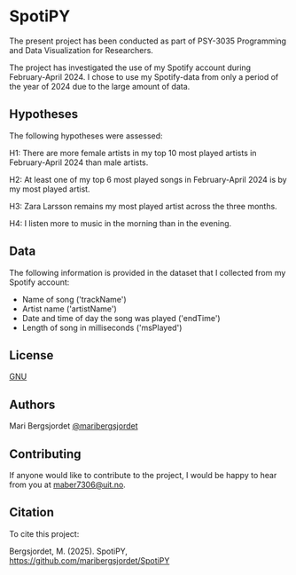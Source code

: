 
# SpotiPY
The present project has been conducted as part of PSY-3035 Programming and Data Visualization for Researchers. 

The project has investigated the use of my Spotify account during February-April 2024. I chose to use my Spotify-data from only a period of the year of 2024 due to the large amount of data. 

## Hypotheses
The following hypotheses were assessed:

H1: There are more female artists in my top 10 most played artists in February-April 2024 than male artists.

H2: At least one of my top 6 most played songs in February-April 2024 is by my most played artist.

H3: Zara Larsson remains my most played artist across the three months. 

H4: I listen more to music in the morning than in the evening. 
## Data
The following information is provided in the dataset that I collected from my Spotify account:
- Name of song ('trackName')
- Artist name ('artistName')
- Date and time of day the song was played ('endTime')
- Length of song in milliseconds ('msPlayed')

## License

[GNU](https://github.com/maribergsjordet/SpotiPY/blob/main/LICENSE)





## Authors

Mari Bergsjordet [@maribergsjordet](https://github.com/maribergsjordet)






## Contributing

If anyone would like to contribute to the project, I would be happy to hear from you at maber7306@uit.no.

## Citation

To cite this project:

Bergsjordet, M. (2025). SpotiPY, https://github.com/maribergsjordet/SpotiPY
